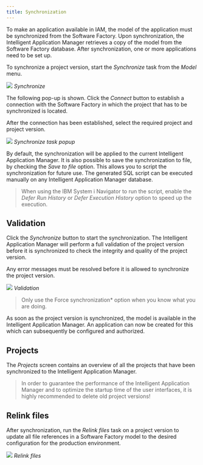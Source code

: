 ```yaml
---
title: Synchronization
---
```


To make an application available in IAM, the model of the application must be synchronized from the Software Factory. Upon synchronization, the Intelligent Application Manager retrieves a copy of the model from the Software Factory database.
After synchronization, one or more applications need to be set up.

To synchronize a project version, start the *Synchronize* task from the *Model* menu.

![](assets/iam_dev/image7.png)
*Synchronize*

The following pop-up is shown. Click the *Connect* button to establish a connection with the Software Factory in which the project that has to be synchronized is located.

After the connection has been established, select the required project and project version.

![](assets/iam_dev/image9.png)
*Synchronize task popup*

By default, the synchronization will be applied to the current Intelligent Application Manager. It is also possible to save the synchronization to file, by checking the *Save to file* option. This allows you to script the synchronization for future use. The generated SQL script can be executed manually on any Intelligent Application Manager database.

>  When using the IBM System i Navigator to run the script, enable the *Defer Run History* or *Defer Execution History* option to speed up the execution.

## Validation

Click the *Synchronize* button to start the synchronization. The Intelligent Application Manager will perform a full validation of the project version before it is synchronized to check the integrity and quality of the project version.

Any error messages must be resolved before it is allowed to synchronize the project version.

![](assets/iam_dev/image10.png)
*Validation*

> Only use the Force synchronization* option when you know what you are doing.

As soon as the project version is synchronized, the model is available in the Intelligent Application Manager. An application can now be created for this which can subsequently be configured and authorized.

## Projects

The *Projects* screen contains an overview of all the projects that have been synchronized to the Intelligent Application Manager. 

> In order to guarantee the performance of the Intelligent Application Manager and to optimize the startup time of the user interfaces, it is highly recommended to delete old project versions!

## Relink files

After synchronization, run the *Relink files* task on a project version to update all file references in a Software Factory model to the desired configuration for the production environment.

![](assets/iam_dev/image13.png)
*Relink files*
